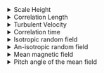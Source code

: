 <details>
  <summary> Scale Height</summary>
  
  ![Image Alt Text](scalh3a.png)
  
</details>
<details>
  <summary> Correlation Length </summary>
  
  ![Image Alt Text](scall3a.png)
  
</details>
<details>
  <summary> Turbulent Velocity </summary>
  
  ![Image Alt Text](scalu3a.png)
  
</details>
<details>
  <summary> Correlation time </summary>
  
  ![Image Alt Text](scalt3a.png)
  
</details>
<details>
  <summary> Isotropic random field </summary>
  
  ![Image Alt Text](scalb_{iso}3a.png)
  
</details>
<details>
  <summary> An-isotropic random field </summary>
  
  ![Image Alt Text](scalb_{ani}3a.png)
  
</details>
<details>
  <summary> Mean magnetic field </summary>
  
  ![Image Alt Text](scalBbar3a.png)
  
</details>
<details>
  <summary> Pitch angle of the mean field </summary>
  
  ![Image Alt Text](scaltanp_{B}3a.png)
  
</details>
<blockquote>
</blockquote>
